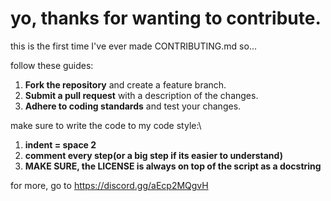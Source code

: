 # yo, thanks for wanting to contribute.

this is the first time I've ever made CONTRIBUTING.md so...

follow these guides:

1. **Fork the repository** and create a feature branch.
2. **Submit a pull request** with a description of the changes.
3. **Adhere to coding standards** and test your changes.

make sure to write the code to my code style:\
1. **indent = space 2**
2. **comment every step(or a big step if its easier to understand)**
3. **MAKE SURE, the LICENSE is always on top of the script as a docstring**

for more, go to https://discord.gg/aEcp2MQgvH